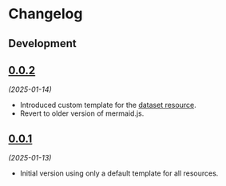 # Changelog

## Development

## [0.0.2](https://github.com/berlin/lod-budget/releases/tag/0.0.2)

_(2025-01-14)_

- Introduced custom template for the [dataset resource](https://berlin.github.io/lod-budget/).
- Revert to older version of mermaid.js.

## [0.0.1](https://github.com/berlin/lod-budget/releases/tag/0.0.1)

_(2025-01-13)_

- Initial version using only a default template for all resources.
